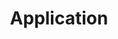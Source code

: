 ---
title: Application
description: Posts in this category are dealing with pplications of logic.
image: undraw_solution-mindset.png

# Badge style
style:
    background: "#f16d6e"
    color: "#fff"
---